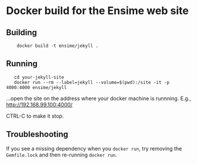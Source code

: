 # Docker build for the Ensime web site

## Building

        docker build -t ensime/jekyll .

## Running

       cd your-jekyll-site
       docker run --rm --label=jekyll --volume=$(pwd):/site -it -p 4000:4000 ensime/jekyll

...open the site on the address where your docker machine is runnning. E.g., http://192.168.99.100:4000/

CTRL-C to make it stop.


## Troubleshooting

If you see a missing dependency when you `docker run`, try removing the `Gemfile.lock` and then re-running `docker run`.

